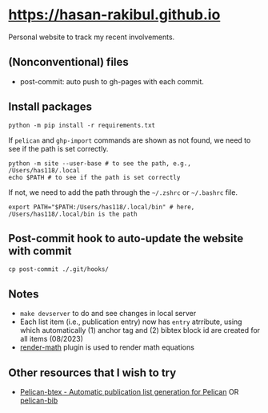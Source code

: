 # https://hasan-rakibul.github.io
Personal website to track my recent involvements.

## (Nonconventional) files
- post-commit: auto push to gh-pages with each commit.

## Install packages
```
python -m pip install -r requirements.txt
```

If `pelican` and `ghp-import` commands are shown as not found, we need to see if the path is set correctly.
```
python -m site --user-base # to see the path, e.g., /Users/has118/.local
echo $PATH # to see if the path is set correctly
```

If not, we need to add the path through the `~/.zshrc` or `~/.bashrc` file.
```
export PATH="$PATH:/Users/has118/.local/bin" # here, /Users/has118/.local/bin is the path
```

## Post-commit hook to auto-update the website with commit
```
cp post-commit ./.git/hooks/
```

## Notes
- `make devserver` to do and see changes in local server
- Each list item (i.e., publication entry) now has `entry` atrribute, using which automatically (1) anchor tag and (2) bibtex block id are created for all items (08/2023)
- [render-math](https://github.com/pelican-plugins/render-math) plugin is used to render math equations

## Other resources that I wish to try
- [Pelican-btex - Automatic publication list generation for Pelican](https://github.com/toni-heittola/pelican-btex) OR [pelican-bib](https://pypi.org/project/pelican-bib/)